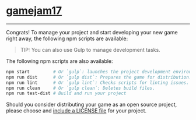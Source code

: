# [gamejam17](https://example.com/my-game/)

---

Congrats! To manage your project and start developing your new game right away,
the following npm scripts are available:

>   TIP: You can also use Gulp to manage development tasks.

The following npm scripts are also available:

```sh
npm start         # Or `gulp`: launches the project development environment.
npm run dist      # Or `gulp dist`: Prepares the game for distribution.
npm run lint      # Or `gulp lint`: Checks scripts for linting issues.
npm run clean     # Or `gulp clean`: Deletes build files.
npm run test-dist # Build and run your project
```

Should you consider distributing your game as an open source project, please
choose and [include a LICENSE file](http://choosealicense.com/) for your project.
